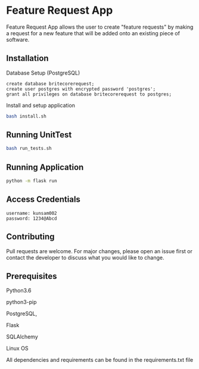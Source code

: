 # Feature Request App

Feature Request App allows the user to create "feature requests" by making a request for a new feature that will be added onto an existing piece of software.

## Installation

Database Setup (PostgreSQL)
```postgresql
create database britecorerequest;
create user postgres with encrypted password 'postgres';
grant all privileges on database britecorerequest to postgres;
```

Install and setup application

```bash
bash install.sh
```
## Running UnitTest

```bash
bash run_tests.sh

```

## Running Application

```bash
python -m flask run

```

## Access Credentials

```text
username: kunsam002
password: 1234@Abcd

```

## Contributing
Pull requests are welcome. For major changes, please open an issue first or contact the developer to discuss what you would like to change.


## Prerequisites
Python3.6

python3-pip

PostgreSQL,

Flask

SQLAlchemy

Linux OS

All dependencies and requirements can be found in the requirements.txt file

